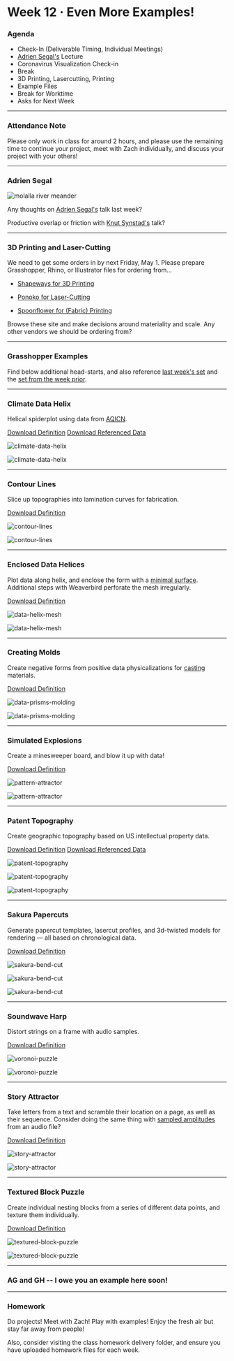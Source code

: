 # Week 12 · Even More Examples!

### Agenda

- Check-In (Deliverable Timing, Individual Meetings)
- [Adrien Segal's](https://www.adriensegal.com) Lecture
- Coronavirus Visualization Check-in
- Break
- 3D Printing, Lasercutting, Printing
- Example Files
- Break for Worktime
- Asks for Next Week

-----

### Attendance Note

Please only work in class for around 2 hours, and please use the remaining time to continue your project, meet with Zach individually, and discuss your project with your others! 

---

### Adrien Segal

![molalla river meander](https://static.wixstatic.com/media/9dd02e_66c469588578acbac498ff31a3f9aa54.jpg/v1/fill/w_915,h_400,al_c,q_85,usm_0.66_1.00_0.01/Top%2BMolalla%2Bcontrast.jpg)

Any thoughts on [Adrien Segal's](https://www.adriensegal.com) talk last week? 

Productive overlap or friction with [Knut Synstad's](http://knutsynstad.com) talk? 

----

### 3D Printing and Laser-Cutting

We need to get some orders in by next Friday, May 1. Please prepare Grasshopper, Rhino, or Illustrator files for ordering from...

- [Shapeways for 3D Printing](https://www.shapeways.com)

- [Ponoko for Laser-Cutting](https://www.ponoko.com)

- [Spoonflower for (Fabric) Printing](https://www.shapeways.com)

Browse these site and make decisions around materiality and scale. Any other vendors we should be ordering from?

-----


### Grasshopper Examples

Find below additional head-starts, and also reference [last week's set](../week11/README.md) and the [set from the week prior](../week10/README.md).

---

### Climate Data Helix

Helical spiderplot using data from [AQICN](https://aqicn.org/data-platform/covid19).

[Download Definition](climate-data-helix-definition.gh)
[Download Referenced Data](waqi-covid19-airqualitydata-2020.csv)

![climate-data-helix](climate-data-helix-screenshot.png)

![climate-data-helix](climate-data-helix-grasshopper.png)

-----

### Contour Lines

Slice up topographies into lamination curves for fabrication.

[Download Definition](contour-lines-definition.gh)

![contour-lines](contour-lines-screenshot.png)

![contour-lines](contour-lines-grasshopper.png)

-----

### Enclosed Data Helices

Plot data along helix, and enclose the form with a [minimal surface](https://en.wikipedia.org/wiki/Minimal_surface). Additional steps with Weaverbird perforate the mesh irregularly.

[Download Definition](data-helix-mesh-definition.gh)

![data-helix-mesh](data-helix-mesh-screenshot.png)

![data-helix-mesh](data-helix-mesh-grasshopper.png)

-----

### Creating Molds

Create negative forms from positive data physicalizations for [casting](https://en.wikipedia.org/wiki/Molding_(process)) materials.

[Download Definition](data-prisms-molding-definition.gh)

![data-prisms-molding](data-prisms-molding-screenshot.png)

![data-prisms-molding](data-prisms-molding-grasshopper.png)

-----

### Simulated Explosions

Create a minesweeper board, and blow it up with data!

[Download Definition](minesweeper-definition.gh)

![pattern-attractor](minesweeper-screenshot.png)

![pattern-attractor](minesweeper-grasshopper.png)

-----

### Patent Topography

Create geographic topography based on US intellectual property data.

[Download Definition](patent-topography-definition.gh)
[Download Referenced Data](data.csv)

![patent-topography](patent-topography-screenshot.png)

![patent-topography](patent-topography-grasshopper.png)

![patent-topography](patent-topography-render.png)

-----

### Sakura Papercuts

Generate papercut templates, lasercut profiles, and 3d-twisted models for rendering — all based on chronological data. 

[Download Definition](sakura-bend-cut-definition.gh)

![sakura-bend-cut](sakura-bend-cut-screenshot.png)

![sakura-bend-cut](sakura-bend-cut-grasshopper.png)

![sakura-bend-cut](sakura-bend-cut-render.png)

-----

### Soundwave Harp

Distort strings on a frame with audio samples.

[Download Definition](soundwave-harp-definition.gh)

![voronoi-puzzle](soundwave-harp-screenshot.png)

![voronoi-puzzle](soundwave-harp-grasshopper.png)

-----


### Story Attractor

Take letters from a text and scramble their location on a page, as well as their sequence. Consider doing the same thing with [sampled amplitudes](https://github.com/zachpino/digidev-s18/blob/master/week09/README.md) from an audio file?

[Download Definition](story-attractor-definition.gh)

![story-attractor](story-attractor-screenshot.png)

![story-attractor](story-attractor-grasshopper.png)

-----

### Textured Block Puzzle

Create individual nesting blocks from a series of different data points, and texture them individually.

[Download Definition](textured-block-puzzle-definition.gh)

![textured-block-puzzle](textured-block-puzzle-screenshot.png)

![textured-block-puzzle](textured-block-puzzle-grasshopper.png)

----

### AG and GH -- I owe you an example here soon!

-----

### Homework

Do projects! Meet with Zach! Play with examples! Enjoy the fresh air but stay far away from people! 

Also, consider visiting the class homework delivery folder, and ensure you have uploaded homework files for each week. 